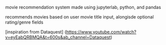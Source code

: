movie recommendation system made using jupyterlab, python, and pandas

recommends movies based on user movie title input, alongisde optional rating/genre fields

[inspiration from Dataquest] (https://www.youtube.com/watch?v=eyEabQRBMQA&t=600s&ab_channel=Dataquest)

